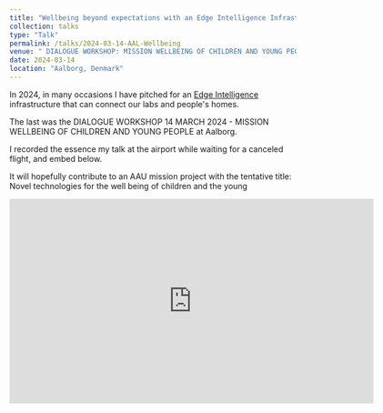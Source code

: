 ```yaml
---
title: "Wellbeing beyond expectations with an Edge Intelligence Infrastructure"
collection: talks
type: "Talk"
permalink: /talks/2024-03-14-AAL-Wellbeing
venue: " DIALOGUE WORKSHOP: MISSION WELLBEING OF CHILDREN AND YOUNG PEOPLE, Aalborg University Innovation Hub"
date: 2024-03-14
location: "Aalborg, Denmark"
---
```



In 2024, in many occasions I have pitched for an [Edge Intelligence](https://viso.ai/edge-ai/edge-intelligence-deep-learning-with-edge-computing/) infrastructure that can connect our labs and people's homes.

The last was the DIALOGUE WORKSHOP 14 MARCH 2024 - MISSION WELLBEING OF CHILDREN AND YOUNG PEOPLE at Aalborg. 

I recorded the essence my talk at the airport while waiting for a canceled flight, and embed below.

It will hopefully contribute to an AAU mission project with the tentative title: Novel technologies for the well being of children and the young

<iframe src="https://share.descript.com/embed/WdaIQHRiLFM" width="640" height="360" frameborder="0" allowfullscreen></iframe>
